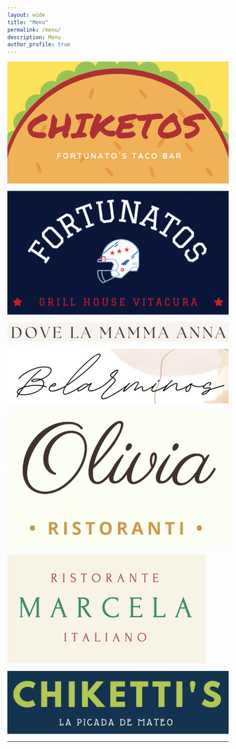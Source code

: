 ```yaml
---
layout: wide
title: "Menu"
permalink: /menu/
description: Menu
author_profile: true
---
```



[![Friday Night](/images/menus/chiketos.png)](https://tresquintos.cl/menus/chiketos.pdf) 

[![Saturday Lunch](/images/menus/fortunatos.png)](https://tresquintos.cl/menus/fortunatos.pdf) 

[![Saturday Night](/images/menus/annas.png)](https://tresquintos.cl/menus/annas.pdf) 

[![Sunday Lunch](/images/menus/belarminos.png)](https://tresquintos.cl/menus/belarminos.pdf) 

[![Sunday Night](/images/menus/olivias.png)](https://tresquintos.cl/menus/olivias.pdf) 

[![Other](/images/menus/marcelas.png)](https://tresquintos.cl/menus/marcelas.pdf) 

[![Kids](/images/menus/chikettis.png)](https://tresquintos.cl/menus/chikettis.pdf)


---


<!-- Favicon -->
<link rel="apple-touch-icon" sizes="180x180" href="/apple-touch-icon.png">
<link rel="icon" type="image/png" sizes="32x32" href="/favicon-32x32.png">
<link rel="icon" type="image/png" sizes="16x16" href="/favicon-16x16.png">
<link rel="manifest" href="/site.webmanifest">
<link rel="mask-icon" href="/safari-pinned-tab.svg" color="#5bbad5">
<meta name="msapplication-TileColor" content="#b91d47">
<meta name="theme-color" content="#ffffff">
